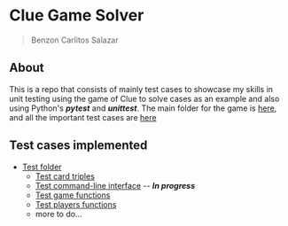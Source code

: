 # Clue Game Solver
> Benzon Carlitos Salazar

## About
This is a repo that consists of mainly test cases to showcase my skills in unit
testing using the game of Clue to solve cases as an example and also using 
Python's ***pytest*** and ***unittest***. The main folder for the game is 
[here](./src/clue), and all the important test cases are [here](./src/tests)

## Test cases implemented
* [Test folder](./tests)
	* [Test card triples](./tests/test_cards.py)
	* [Test command-line interface](./tests/test_cli.py) -- ***In progress***
	* [Test game functions](./tests/test_game.py)
	* [Test players functions](./tests/test_player.py)
	* more to do...